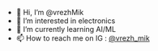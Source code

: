 - 👋 Hi, I’m @vrezhMik
- 👀 I’m interested in electronics
- 🌱 I’m currently learning AI/ML
- 📫 How to reach me on IG : <a href="https://www.instagram.com/vrezh_mik/" target="_blank">@vrezh_mik</a>

<!---
vrezhMik/vrezhMik is a ✨ special ✨ repository because its `README.md` (this file) appears on your GitHub profile.
You can click the Preview link to take a look at your changes.
--->
